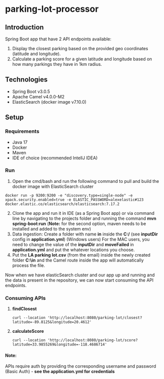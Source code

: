 # parking-lot-processor

## Introduction
Spring Boot app that have 2 API endpoints available:
  1. Display the closest parking based on the provided geo coordinates (latitude and longitude).
  2. Calculate a parking score for a given latitude and longitude based on how many
parkings they have in 1km radius.

## Technologies
 * Spring Boot v3.0.5
 * Apache Camel v4.0.0-M2
 * ElasticSearch (docker image v7.10.0)
 
 ## Setup
 ### Requirements
 * Java 17
 * Docker
 * Maven
 * IDE of choice (recommended IntellJ IDEA)
 
 ### Run
  1. Open the cmd/bash and run the following command to pull and build the docker image with ElasticSearch cluster
  
```
docker run -p 9200:9200 -e "discovery.type=single-node" -e xpack.security.enabled=true -e ELASTIC_PASSWORD=alexelastic#123 docker.elastic.co/elasticsearch/elasticsearch:7.17.2
```
 
  2. Clone the app and run it in IDE (as a Spring Boot app) or via command line by navigating to the projects folder and running the command **mvn spring-boot:run** (**Note:** for the second option, maven needs to be installed and added to the system env)
  3. Data ingestion: 
    Create a folder with name **in** inside the **C:/** (see **inputDir** config in **application.yml**) (Windows users) 
    For the MAC users, you need to change the value of the **inputDir** and **moveFailed** in **application.yml** and put the whatever locations you choose.
  4. Put the **LA parking lot.csv** (from the email) inside the newly created folder **C:\in** and the Camel route inside the app will automatically process the file.
  
  Now when we have elasticSearch cluster and our app up and running and the data is present in the repository, we can now start consuming the API endpoints.
 
  ### Consuming APIs
   1. **findClosest**

       ```curl --location 'http://localhost:8080/parking-lot/closest?latitude=-89.8125&longitude=20.4612'```
       
   2. **calculateScore**
   
       ```curl --location 'http://localhost:8080/parking-lot/score?latitude=33.9855269&longitude=-118.4686714'```
       
   #### Note:
   
   APIs require auth by providing the corresponding username and password (Basic Auth) - **see the application.yml for credentials**
